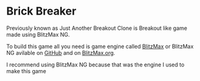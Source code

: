 # Brick Breaker

Previously known as Just Another Breakout Clone is Breakout like game made using BlitzMax NG.


To build this game all you need is game engine called [BlitzMax](https://nitrologic.itch.io/blitzmax) or BlitzMax NG avilable on [GitHub](https://github.com/bmx-ng/bmx-ng/releases) and on [BlitzMax.org](https://blitzmax.org).

I recommend using BlitzMax NG because that was the engine I used to make this game

